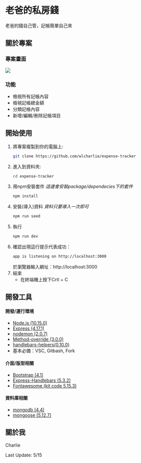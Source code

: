 # 老爸的私房錢

老爸的錢自己管，記帳簡單自己來

## 關於專案

### 專案畫面
<img src="https://i.imgur.com/jlRLyHK.png">

### 功能

* 檢視所有記帳內容
* 檢視記帳總金額
* 分類記帳內容
* 新增/編輯/刪除記帳項目

## 開始使用

1. 將專案複製到你的電腦上:
   ```sh
   git clone https://github.com/wlcharlie/expense-tracker
   ```
2. 進入到資料夾:
    ```sh
    cd expense-tracker
    ```
3. 用npm安裝套件 *這邊會安裝package/dependecies下的套件*
   ```sh
   npm install
   ```
4. 安裝(導入)資料 *資料只要導入一次即可*
   ```sh
   npm run seed
   ```
5. 執行
   ```sh
   npm run dev
   ```
6. 確認出現這行提示代表成功：
    ```sh
    app is listening on http://localhost:3000
    ```
    於瀏覽器輸入網址：http://localhost:3000
7. 結束
    * 在終端機上按下Crtl + C


## 開發工具

#### 開發/運行環境
* [Node.js (10.15.0)](https://nodejs.org/en/)
* [Express (4.17.1)](https://expressjs.com/zh-tw/)
* [nodemon (2.0.7)](https://www.npmjs.com/package/nodemon)
* [Method-override (3.0.0)](https://www.npmjs.com/package/method-override)
* [handlebars-helpers(0.10.0)](https://www.npmjs.com/package/handlebars-helpers)
* 基本必備：VSC, Gitbash, Fork

#### 介面/版型相關
* [Bootstrap (4.1)](https://getbootstrap.com/)
* [Express-Handlebars (5.3.2)](https://www.npmjs.com/package/express-handlebars)
* [Fontawesome (kit code 5.15.3)](https://fontawesome.com/)

#### 資料庫相關
* [mongodb (4.4)](https://docs.mongodb.com/manual/)
* [mongoose (5.12.7)](https://mongoosejs.com/)

## 關於我

Charlie

Last Update: 5/15

